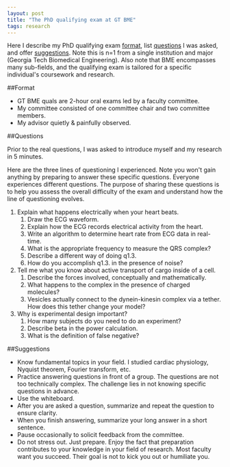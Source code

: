 ```yaml
---
layout: post
title: "The PhD qualifying exam at GT BME"
tags: research
---
```



Here I describe my PhD qualifying exam [format](#format), list [questions](#questions) I was asked, and offer [suggestions](#suggestions). Note this is n=1 from a single institution and major (Georgia Tech Biomedical Engineering). Also note that BME encompasses many sub-fields, and the qualifying exam is tailored for a specific individual's coursework and research.

##Format

+ GT BME quals are 2-hour oral exams led by a faculty committee.
+ My committee consisted of one committee chair and two committee members.
+ My advisor quietly & painfully observed.

##Questions

Prior to the real questions, I was asked to introduce myself and my research in 5 minutes.

Here are the three lines of questioning I experienced. Note you won't gain anything by preparing to answer these specific questions. Everyone experiences different questions. The purpose of sharing these questions is to help you assess the overall difficulty of the exam and understand how the line of questioning evolves.

1. Explain what happens electrically when your heart beats.
    1. Draw the ECG waveform.
	2. Explain how the ECG records electrical activity from the heart.
	3. Write an algorithm to determine heart rate from ECG data in real-time.
	4. What is the appropriate frequency to measure the QRS complex?
	5. Describe a different way of doing q1.3.
	6. How do you accomplish q1.3. in the presence of noise?
2. Tell me what you know about active transport of cargo inside of a cell.
	1. Describe the forces involved, conceptually and mathematically.
	2. What happens to the complex in the presence of charged molecules?
	3. Vesicles actually connect to the dynein-kinesin complex via a tether. How does this tether change your model?
3. Why is experimental design important?
	1. How many subjects do you need to do an experiment?
	2. Describe beta in the power calculation.
	3. What is the definition of false negative?

##Suggestions

+ Know fundamental topics in your field. I studied cardiac physiology, Nyquist theorem, Fourier transform, etc.
+ Practice answering questions in front of a group. The questions are not too technically complex. The challenge lies in not knowing specific questions in advance.
+ Use the whiteboard.
+ After you are asked a question, summarize and repeat the question to ensure clarity.
+ When you finish answering, summarize your long answer in a short sentence.
+ Pause occasionally to solicit feedback from the committee.
+ Do not stress out. Just prepare. Enjoy the fact that preparation contributes to your knowledge in your field of research. Most faculty want you succeed. Their goal is not to kick you out or humiliate you.
